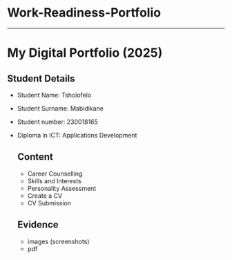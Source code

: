 # Work-Readiness-Portfolio

---

# My Digital Portfolio (2025)

## Student Details
- Student Name: Tsholofelo
- Student Surname: Mabidikane
- Student number: 230018165
- Diploma in ICT: Applications Development

  ## Content
  - Career Counselling
  - Skills and Interests
  - Personality Assessment
  - Create a CV
  - CV Submission
 
  ## Evidence
  - images (screenshots)
  - pdf
  
